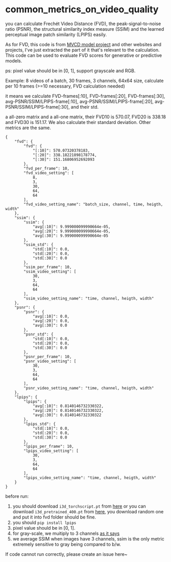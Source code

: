 # common_metrics_on_video_quality

you can calculate Frechét Video Distance (FVD), the peak-signal-to-noise ratio (PSNR), the structural similarity index measure (SSIM) and the learned perceptual image patch similarity (LPIPS) easily.

As for FVD, this code is from [MVCD model project](https://github.com/voletiv/mcvd-pytorch) and other websites and projects, I've just extracted the part of it that's relevant to the calculation. This code can be used to evaluate FVD scores for generative or predictive models. 

ps: pixel value should be in [0, 1], support grayscale and RGB.

Example: 8 videos of a batch, 30 frames, 3 channels, 64x64 size, calculate per 10 frames (>=10 necessary, FVD calculation needed) 

it means we calculate FVD-frames[:10], FVD-frames[:20], FVD-frames[:30], avg-PSNR/SSIM/LPIPS-frame[:10], avg-PSNR/SSIM/LPIPS-frame[:20], avg-PSNR/SSIM/LPIPS-frame[:30], and their std.

a all-zero matrix and a all-one matrix, their FVD10 is 570.07, FVD20 is 338.18 and FVD30 is 151.17. We also calculate their standard deviation. Other metrics are the same.

```
{
    "fvd": {
        "fvd": {
            "[:10]": 570.07320378183,
            "[:20]": 338.18221898178774,
            "[:30]": 151.16806952692093
        },
        "fvd_per_frame": 10,
        "fvd_video_setting": [
            8,
            3,
            30,
            64,
            64
        ],
        "fvd_video_setting_name": "batch_size, channel, time, heigth, width"
    },
    "ssim": {
        "ssim": {
            "avg[:10]": 9.999000099990664e-05,
            "avg[:20]": 9.999000099990664e-05,
            "avg[:30]": 9.999000099990664e-05
        },
        "ssim_std": {
            "std[:10]": 0.0,
            "std[:20]": 0.0,
            "std[:30]": 0.0
        },
        "ssim_per_frame": 10,
        "ssim_video_setting": [
            30,
            3,
            64,
            64
        ],
        "ssim_video_setting_name": "time, channel, heigth, width"
    },
    "psnr": {
        "psnr": {
            "avg[:10]": 0.0,
            "avg[:20]": 0.0,
            "avg[:30]": 0.0
        },
        "psnr_std": {
            "std[:10]": 0.0,
            "std[:20]": 0.0,
            "std[:30]": 0.0
        },
        "psnr_per_frame": 10,
        "psnr_video_setting": [
            30,
            3,
            64,
            64
        ],
        "psnr_video_setting_name": "time, channel, heigth, width"
    },
    "lpips": {
        "lpips": {
            "avg[:10]": 0.8140146732330322,
            "avg[:20]": 0.8140146732330322,
            "avg[:30]": 0.8140146732330322
        },
        "lpips_std": {
            "std[:10]": 0.0,
            "std[:20]": 0.0,
            "std[:30]": 0.0
        },
        "lpips_per_frame": 10,
        "lpips_video_setting": [
            30,
            3,
            64,
            64
        ],
        "lpips_video_setting_name": "time, channel, heigth, width"
    }
}
```

before run: 

1. you should download `i3d_torchscript.pt` from [here](https://www.dropbox.com/s/ge9e5ujwgetktms/i3d_torchscript.pt) or you can download `i3d_pretrained_400.pt` from [here](https://onedrive.live.com/download?cid=78EEF3EB6AE7DBCB&resid=78EEF3EB6AE7DBCB%21199&authkey=AApKdFHPXzWLNyI), you download random one and put it into fvd folder should be fine.
2. you should `pip install lpips`
3. pixel value should be in [0, 1].
4. for gray-scale, we muitiply to 3 channels [as it says](https://github.com/richzhang/PerceptualSimilarity/issues/23#issuecomment-492368812)
5. we average SSIM when images have 3 channels, ssim is the only metric extremely sensitive to gray being compared to b/w.

If code cannot run correctly, please create an issue here~
